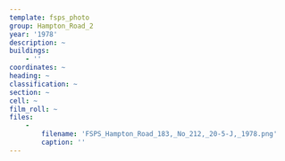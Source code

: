 ```yaml
---
template: fsps_photo
group: Hampton_Road_2
year: '1978'
description: ~
buildings:
    - ''
coordinates: ~
heading: ~
classification: ~
section: ~
cell: ~
film_roll: ~
files:
    -
        filename: 'FSPS_Hampton_Road_183,_No_212,_20-5-J,_1978.png'
        caption: ''
---
```

